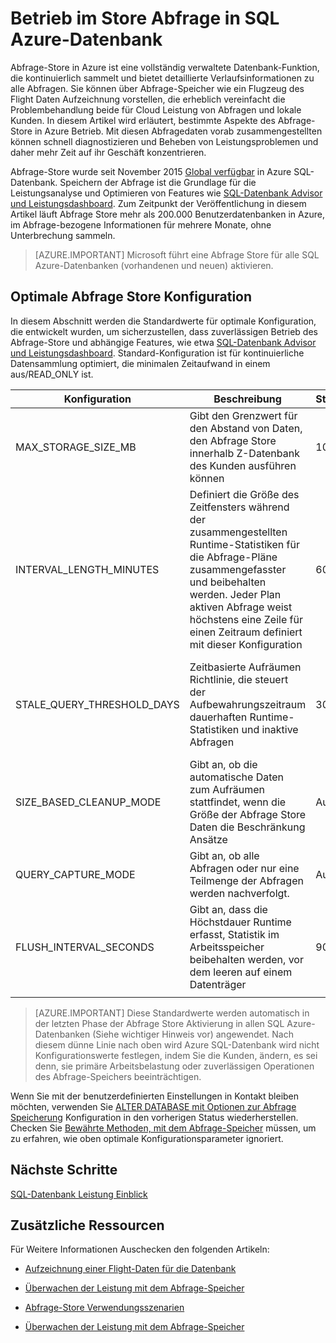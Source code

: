 <properties
   pageTitle="Betriebssystem Abfrage Store in SQL Azure-Datenbank"
   description="Erfahren Sie, wie die Abfrage Store in Azure SQL-Datenbank ausgeführt werden."
   keywords=""
   services="sql-database"
   documentationCenter=""
   authors="CarlRabeler"
   manager="jhubbard"
   editor=""/>

<tags
   ms.service="sql-database"
   ms.devlang="NA"
   ms.topic="article"
   ms.tgt_pltfrm="sqldb-performance"
   ms.workload="data-management"
   ms.date="08/16/2016"
   ms.author="carlrab"/>

# <a name="operating-the-query-store-in-azure-sql-database"></a>Betrieb im Store Abfrage in SQL Azure-Datenbank 

Abfrage-Store in Azure ist eine vollständig verwaltete Datenbank-Funktion, die kontinuierlich sammelt und bietet detaillierte Verlaufsinformationen zu alle Abfragen. Sie können über Abfrage-Speicher wie ein Flugzeug des Flight Daten Aufzeichnung vorstellen, die erheblich vereinfacht die Problembehandlung beide für Cloud Leistung von Abfragen und lokale Kunden. In diesem Artikel wird erläutert, bestimmte Aspekte des Abfrage-Store in Azure Betrieb. Mit diesen Abfragedaten vorab zusammengestellten können schnell diagnostizieren und Beheben von Leistungsproblemen und daher mehr Zeit auf ihr Geschäft konzentrieren. 

Abfrage-Store wurde seit November 2015 [Global verfügbar](https://azure.microsoft.com/updates/general-availability-azure-sql-database-query-store/) in Azure SQL-Datenbank. Speichern der Abfrage ist die Grundlage für die Leistungsanalyse und Optimieren von Features wie [SQL-Datenbank Advisor und Leistungsdashboard](https://azure.microsoft.com/updates/sqldatabaseadvisorga/). Zum Zeitpunkt der Veröffentlichung in diesem Artikel läuft Abfrage Store mehr als 200.000 Benutzerdatenbanken in Azure, im Abfrage-bezogene Informationen für mehrere Monate, ohne Unterbrechung sammeln.

> [AZURE.IMPORTANT] Microsoft führt eine Abfrage Store für alle SQL Azure-Datenbanken (vorhandenen und neuen) aktivieren. 

## <a name="optimal-query-store-configuration"></a>Optimale Abfrage Store Konfiguration

In diesem Abschnitt werden die Standardwerte für optimale Konfiguration, die entwickelt wurden, um sicherzustellen, dass zuverlässigen Betrieb des Abfrage-Store und abhängige Features, wie etwa [SQL-Datenbank Advisor und Leistungsdashboard](https://azure.microsoft.com/updates/sqldatabaseadvisorga/). Standard-Konfiguration ist für kontinuierliche Datensammlung optimiert, die minimalen Zeitaufwand in einem aus/READ_ONLY ist.

| Konfiguration | Beschreibung | Standard | Kommentar |
| ------------- | ----------- | ------- | ------- |
| MAX_STORAGE_SIZE_MB | Gibt den Grenzwert für den Abstand von Daten, den Abfrage Store innerhalb Z-Datenbank des Kunden ausführen können | 100 | Für neue Datenbanken erzwungen |
| INTERVAL_LENGTH_MINUTES | Definiert die Größe des Zeitfensters während der zusammengestellten Runtime-Statistiken für die Abfrage-Pläne zusammengefasster und beibehalten werden. Jeder Plan aktiven Abfrage weist höchstens eine Zeile für einen Zeitraum definiert mit dieser Konfiguration | 60   | Für neue Datenbanken erzwungen |
| STALE_QUERY_THRESHOLD_DAYS | Zeitbasierte Aufräumen Richtlinie, die steuert der Aufbewahrungszeitraum dauerhaften Runtime-Statistiken und inaktive Abfragen | 30 | Für neue Datenbanken und Datenbanken mit vorherige Standarddomäne (367) erzwungen |
| SIZE_BASED_CLEANUP_MODE | Gibt an, ob die automatische Daten zum Aufräumen stattfindet, wenn die Größe der Abfrage Store Daten die Beschränkung Ansätze | Auto | Für alle Datenbanken erzwungen |
| QUERY_CAPTURE_MODE | Gibt an, ob alle Abfragen oder nur eine Teilmenge der Abfragen werden nachverfolgt. | Auto | Für alle Datenbanken erzwungen |
| FLUSH_INTERVAL_SECONDS | Gibt an, dass die Höchstdauer Runtime erfasst, Statistik im Arbeitsspeicher beibehalten werden, vor dem leeren auf einem Datenträger | 900 | Für neue Datenbanken erzwungen |
||||||

> [AZURE.IMPORTANT] Diese Standardwerte werden automatisch in der letzten Phase der Abfrage Store Aktivierung in allen SQL Azure-Datenbanken (Siehe wichtiger Hinweis vor) angewendet. Nach diesem dünne Linie nach oben wird Azure SQL-Datenbank wird nicht Konfigurationswerte festlegen, indem Sie die Kunden, ändern, es sei denn, sie primäre Arbeitsbelastung oder zuverlässigen Operationen des Abfrage-Speichers beeinträchtigen.

Wenn Sie mit der benutzerdefinierten Einstellungen in Kontakt bleiben möchten, verwenden Sie [ALTER DATABASE mit Optionen zur Abfrage Speicherung](https://msdn.microsoft.com/library/bb522682.aspx) Konfiguration in den vorherigen Status wiederherstellen. Checken Sie [Bewährte Methoden, mit dem Abfrage-Speicher](https://msdn.microsoft.com/library/mt604821.aspx) müssen, um zu erfahren, wie oben optimale Konfigurationsparameter ignoriert.

## <a name="next-steps"></a>Nächste Schritte

[SQL-Datenbank Leistung Einblick](sql-database-performance.md)

## <a name="additional-resources"></a>Zusätzliche Ressourcen

Für Weitere Informationen Auschecken den folgenden Artikeln:

- [Aufzeichnung einer Flight-Daten für die Datenbank](https://azure.microsoft.com/blog/query-store-a-flight-data-recorder-for-your-database) 

- [Überwachen der Leistung mit dem Abfrage-Speicher](https://msdn.microsoft.com/library/dn817826.aspx)

- [Abfrage-Store Verwendungsszenarien](https://msdn.microsoft.com/library/mt614796.aspx)

- [Überwachen der Leistung mit dem Abfrage-Speicher](https://msdn.microsoft.com/library/dn817826.aspx) 
